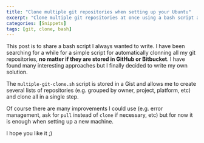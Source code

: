 ```yaml
---
title: "Clone multiple git repositories when setting up your Ubuntu"
excerpt: "Clone multiple git repositories at once using a bash script and lists of your projects."
categories: [Snippets]
tags: [git, clone, bash]
---
```


This post is to share a bash script I always wanted to write. I have been searching for a while for a simple script for automatically clonning all my git repositories, **no matter if they are stored in GitHub or Bitbucket**. I have found many interesting approaches but I finally decided to write my own solution.

The `multiple-git-clone.sh` script is stored in a Gist and allows me to create several lists of repositories (e.g. grouped by owner, project, platform, etc) and clone all in a single step.

Of course there are many improvements I could use (e.g. error management, ask for `pull` instead of `clone` if necessary, etc) but for now it is enough when setting up a new machine.

I hope you like it ;) 


<script src="https://gist.github.com/benizar/03c5ede574ac7b847413857f74bb04b3.js"></script>
